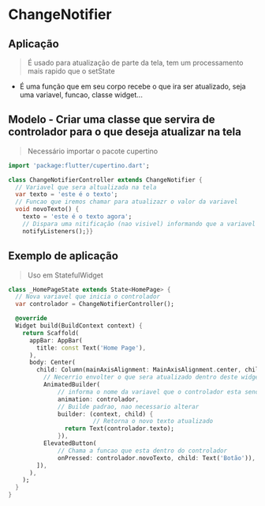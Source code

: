# ChangeNotifier
## Aplicação
> É usado para atualização de parte da tela, tem um processamento mais rapido que o setState
- É uma função que em seu corpo recebe o que ira ser atualizado, seja uma variavel, funcao, classe widget...
## Modelo - Criar uma classe que servira de controlador para o que deseja atualizar na tela
> Necessário importar o pacote cupertino
```dart
import 'package:flutter/cupertino.dart';

class ChangeNotifierController extends ChangeNotifier {
  // Variavel que sera altualizada na tela
  var texto = 'este é o texto';
  // Funcao que iremos chamar para atualizazr o valor da variavel
  void novoTexto() {
    texto = 'este é o texto agora';
    // Dispara uma nitificação (nao visivel) informando que a variavel precisa ser atualizada
    notifyListeners();}}
```
## Exemplo de aplicação
>Uso em StatefulWidget
```dart
class _HomePageState extends State<HomePage> {
  // Nova variavel que inicia o controlador
  var controlador = ChangeNotifierController();

  @override
  Widget build(BuildContext context) {
    return Scaffold(
      appBar: AppBar(
        title: const Text('Home Page'),
      ),
      body: Center(
        child: Column(mainAxisAlignment: MainAxisAlignment.center, children: [
          // Necerrio envolter o que sera atualizado dentro deste widget
          AnimatedBuilder(
              // informa o nome da variavel que o controlador esta sendo iniciado
              animation: controlador,
              // Builde padrao, nao necessario alterar
              builder: (context, child) {
                        // Retorna o novo texto atualizado
                return Text(controlador.texto);
              }),
          ElevatedButton(
              // Chama a funcao que esta dentro do controlador
              onPressed: controlador.novoTexto, child: Text('Botão')),
        ]),
      ),
    );
  }
}
```
